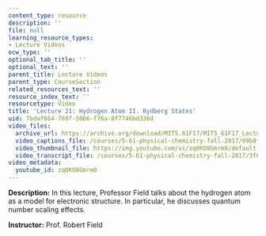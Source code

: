 ```yaml
---
content_type: resource
description: ''
file: null
learning_resource_types:
- Lecture Videos
ocw_type: ''
optional_tab_title: ''
optional_text: ''
parent_title: Lecture Videos
parent_type: CourseSection
related_resources_text: ''
resource_index_text: ''
resourcetype: Video
title: 'Lecture 21: Hydrogen Atom II. Rydberg States'
uid: 7bdaf664-769f-5066-f76a-8f7746bd336d
video_files:
  archive_url: https://archive.org/download/MIT5.61F17/MIT5_61F17_Lecture_21_300k.mp4
  video_captions_file: /courses/5-61-physical-chemistry-fall-2017/09b8f09087c65b0eabc849761517b506_zq0KO8Gmrm0.vtt
  video_thumbnail_file: https://img.youtube.com/vi/zq0KO8Gmrm0/default.jpg
  video_transcript_file: /courses/5-61-physical-chemistry-fall-2017/3f65d39ea933d8ade7ec3ec9375b4f08_zq0KO8Gmrm0.pdf
video_metadata:
  youtube_id: zq0KO8Gmrm0
---
```


**Description:** In this lecture, Professor Field talks about the hydrogen atom as a model for electronic structure. In particular, he discusses quantum number scaling effects.

**Instructor:** Prof. Robert Field
